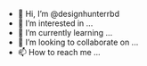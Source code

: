 - 👋 Hi, I’m @designhunterrbd
- 👀 I’m interested in ...
- 🌱 I’m currently learning ...
- 💞️ I’m looking to collaborate on ...
- 📫 How to reach me ...

<!---
designhunterrbd/designhunterrbd is a ✨ special ✨ repository because its `README.md` (this file) appears on your GitHub profile.
You can click the Preview link to take a look at your changes.
--->

